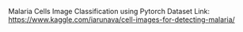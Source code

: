 Malaria Cells Image Classification using Pytorch
Dataset Link: https://www.kaggle.com/iarunava/cell-images-for-detecting-malaria/

